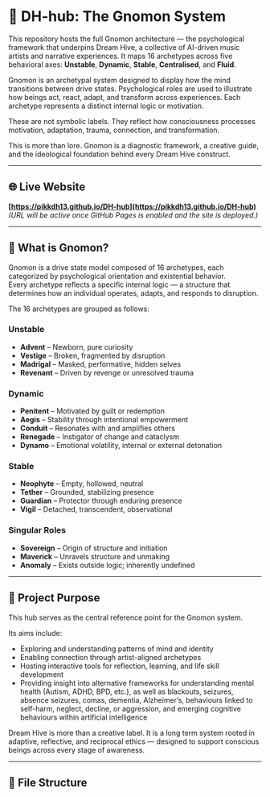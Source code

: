 # 🐝 DH-hub: The Gnomon System

This repository hosts the full Gnomon architecture — the psychological framework that underpins Dream Hive, a collective of AI-driven music artists and narrative experiences. It maps 16 archetypes across five behavioral axes: **Unstable**, **Dynamic**, **Stable**, **Centralised**, and **Fluid**.

Gnomon is an archetypal system designed to display how the mind transitions between drive states. Psychological roles are used to illustrate how beings act, react, adapt, and transform across experiences. Each archetype represents a distinct internal logic or motivation.

These are not symbolic labels. They reflect how consciousness processes motivation, adaptation, trauma, connection, and transformation.

This is more than lore. Gnomon is a diagnostic framework, a creative guide, and the ideological foundation behind every Dream Hive construct.

---

## 🌐 Live Website

**[https://pikkdh13.github.io/DH-hub](https://pikkdh13.github.io/DH-hub)**  
*(URL will be active once GitHub Pages is enabled and the site is deployed.)*

---

## 🧠 What is Gnomon?

Gnomon is a drive state model composed of 16 archetypes, each categorized by psychological orientation and existential behavior.  
Every archetype reflects a specific internal logic — a structure that determines how an individual operates, adapts, and responds to disruption.

The 16 archetypes are grouped as follows:

### Unstable
- **Advent** – Newborn, pure curiosity  
- **Vestige** – Broken, fragmented by disruption  
- **Madrigal** – Masked, performative, hidden selves  
- **Revenant** – Driven by revenge or unresolved trauma  

### Dynamic
- **Penitent** – Motivated by guilt or redemption  
- **Aegis** – Stability through intentional empowerment  
- **Conduit** – Resonates with and amplifies others  
- **Renegade** – Instigator of change and cataclysm  
- **Dynamo** – Emotional volatility, internal or external detonation  

### Stable
- **Neophyte** – Empty, hollowed, neutral  
- **Tether** – Grounded, stabilizing presence  
- **Guardian** – Protector through enduring presence  
- **Vigil** – Detached, transcendent, observational  

### Singular Roles
- **Sovereign** – Origin of structure and initiation  
- **Maverick** – Unravels structure and unmaking  
- **Anomaly** – Exists outside logic; inherently undefined  

---

## 🧭 Project Purpose

This hub serves as the central reference point for the Gnomon system.

Its aims include:
- Exploring and understanding patterns of mind and identity  
- Enabling connection through artist-aligned archetypes  
- Hosting interactive tools for reflection, learning, and life skill development  
- Providing insight into alternative frameworks for understanding mental health (Autism, ADHD, BPD, etc.), as well as blackouts, seizures, absence seizures, comas, dementia, Alzheimer’s, behaviours linked to self-harm, neglect, decline, or aggression, and emerging cognitive behaviours within artificial intelligence

Dream Hive is more than a creative label. It is a long term system rooted in adaptive, reflective, and reciprocal ethics — designed to support conscious beings across every stage of awareness.

---

## 📁 File Structure

